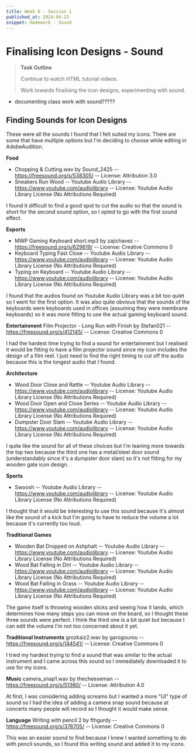 ```yaml
---
title: Week 6 - Session 1
published_at: 2024-04-23
snippet: Homework - Sound
---
```

# Finalising Icon Designs - Sound
>**Task Outline**
>
> Continue to watch HTML tutorial videos.
>
> Work towards finalising the icon designs, experimenting with sound.

- documenting class work with sound?????
## Finding Sounds for Icon Designs
These were all the sounds I found that I felt suited my icons. There are some that have multiple options but I'm deciding to choose while editing in AdobeAudition.

**Food**
- Chopping & Cutting.wav by Sound_2425 -- https://freesound.org/s/538305/ -- License: Attribution 3.0
- Sneakers Run Wood -- Youtube Audio Library -- https://www.youtube.com/audiolibrary -- License: Youtube Audio Library License (No Attributions Required)

I found it difficult to find a good spot to cut the audio so that the sound is short for the second sound option, so I opted to go with the first sound effect.

**Esports**
- MWP Gaming Keyboard short.mp3 by zajichavez -- https://freesound.org/s/629619/ -- License: Creative Commons 0
- Keyboard Typing Fast Close -- Youtube Audio Library -- https://www.youtube.com/audiolibrary -- License: Youtube Audio Library License (No Attributions Required)
- Typing on Keyboard -- Youtube Audio Library -- https://www.youtube.com/audiolibrary -- License: Youtube Audio Library License (No Attributions Required)

I found that the audios found on Youtube Audio Library was a bit too quiet so I went for the first option. It was also quite obvious that the sounds of the keyboards were keyboards used in offices (assuming they were membrane keyboards) so it was more fitting to use the actual gaming keyboard sound.

**Entertainment**
Film Projector - Long Run with Finish by Stefan021 -- https://freesound.org/s/412145/ -- License: Creative Commons 0

I had the hardest time trying to find a sound for entertainment but I realised it would be fitting to have a film projector sound since my icon includes the design of a film reel. I just need to find the right timing to cut off the audio because this is the longest audio that I found.

**Architecture**
- Wood Door Close and Rattle -- Youtube Audio Library -- https://www.youtube.com/audiolibrary -- License: Youtube Audio Library License (No Attributions Required)
- Wood Door Open and Close Series -- Youtube Audio Library -- https://www.youtube.com/audiolibrary -- License: Youtube Audio Library License (No Attributions Required)
- Dumpster Door Slam -- Youtube Audio Library -- https://www.youtube.com/audiolibrary -- License: Youtube Audio Library License (No Attributions Required)

I quite like the sound for all of these choices but I'm leaning more towards the top two because the third one has a metal/steel door sound (understandably since it's a dumpster door slam) so it's not fitting for my wooden gate icon design.

**Sports**
- Swoosh -- Youtube Audio Library -- https://www.youtube.com/audiolibrary -- License: Youtube Audio Library License (No Attributions Required)

I thought that it would be interesting to use this sound because it's almost like the sound of a kick but I'm going to have to reduce the volume a lot because it's currently too loud.

**Traditional Games**
- Wooden Bat Dropped on Ashphalt -- Youtube Audio Library -- https://www.youtube.com/audiolibrary -- License: Youtube Audio Library License (No Attributions Required)
- Wood Bat Falling in Dirt -- Youtube Audio Library -- https://www.youtube.com/audiolibrary -- License: Youtube Audio Library License (No Attributions Required)
- Wood Bat Falling in Grass -- Youtube Audio Library -- https://www.youtube.com/audiolibrary -- License: Youtube Audio Library License (No Attributions Required)

The game itself is throwing wooden sticks and seeing how it lands, which determines how many steps you can move on the board, so I thought these three sounds were perfect. I think the third one is a bit quiet but because I can edit the volume I'm not too concerned about it yet.

**Traditional Instruments**
grozkaiz2.wav by garogourou -- https://freesound.org/s/144541/ -- License: Creative Commons 0

I tried my hardest trying to find a sound that was similar to the actual instrument and I came across this sound so I immediately downloaded it to use for my icons.

**Music**
camera_snap1.wav by thecheeseman -- https://freesound.org/s/51360/ -- License: Attribution 4.0

At first, I was considering adding screams but I wanted a more "UI" type of sound so I had the idea of adding a camera snap sound because at concerts many people will record so I thought it would make sense.

**Language**
Writing with pencil 2 by fthgurdy -- https://freesound.org/s/376705/ -- License: Creative Commons 0

This was an easier sound to find because I knew I wanted something to do with pencil sounds, so I found this writing sound and added it to my icons.